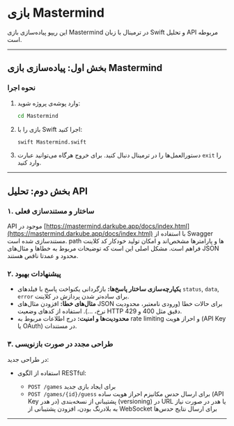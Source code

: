 # بازی Mastermind

این ریپو پیاده‌سازی بازی Mastermind در ترمینال با زبان Swift و تحلیل API مربوطه است.

---

## بخش اول: پیاده‌سازی بازی Mastermind

### نحوه اجرا

1. وارد پوشه‌ی پروژه شوید:

   ```bash
   cd Mastermind
   ```
2. بازی را با Swift اجرا کنید:

   ```bash
   swift Mastermind.swift
   ```
3. دستورالعمل‌ها را در ترمینال دنبال کنید. برای خروج هرگاه می‌توانید عبارت `exit` را وارد کنید.

---

## بخش دوم: تحلیل API

### ۱. ساختار و مستندسازی فعلی

API موجود در [https://mastermind.darkube.app/docs/index.html](https://mastermind.darkube.app/docs/index.html) با استفاده از Swagger مستندسازی شده است. path ها و پارامترها مشخص‌اند و امکان تولید خودکار کد کلاینت فراهم است. مشکل اصلی این است که توضیحات مربوط به خطاها و مثال‌های JSON محدود و عمدتا ناقص هستند.

### ۲. پیشنهادات بهبود

* **یکپارچه‌سازی ساختار پاسخ‌ها:** بازگردانی یکنواخت پاسخ با فیلدهای `status`, `data`, `error` برای ساده‌تر شدن پردازش در کلاینت.
* **مثال‌های خطا:** افزودن مثال‌های JSON برای حالات خطا (ورودی نامعتبر، محدودیت نرخ، ...). استفاده از کدهای وضعیت HTTP دقیق مثل 400 و 429.
* **محدودیت‌ها و امنیت:** درج اطلاعات مربوط به rate limiting و احراز هویت (API Key یا OAuth) در مستندات.

### ۳. طراحی مجدد در صورت بازنویسی

در طراحی جدید:

* استفاده از الگوی RESTful:

  * `POST /games` برای ایجاد بازی جدید
  * `POST /games/{id}/guess` برای ارسال حدس
    مکانیزم احراز هویت ساده (API Key در هدر)
    پشتیبانی از نسخه‌بندی (versioning) در URL یا هدر
    در صورت نیاز به بلادرنگ بودن، افزودن پشتیبانی از WebSocket برای ارسال نتایج حدس‌ها

---
